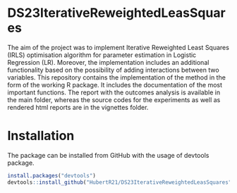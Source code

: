 # DS23IterativeReweightedLeasSquares

The aim of the project was to implement Iterative Reweighted Least Squares (IRLS) optimisation algorithm for parameter estimation in Logistic Regression (LR). 
Moreover, the implementation includes an additional functionality based on the possibility of adding interactions between two variables. 
This repository contains the implementation of the method in the form of the working R package. It includes the documentation of the most important functions. 
The report with the outcomes analysis is available in the main folder, whereas the source codes for the experiments as well as rendered html reports are in the 
vignettes folder.

# Installation

The package can be installed from GitHub with the usage of devtools package.

``` r
install.packages("devtools")
devtools::install_github("HubertR21/DS23IterativeReweightedLeasSquares")
```
